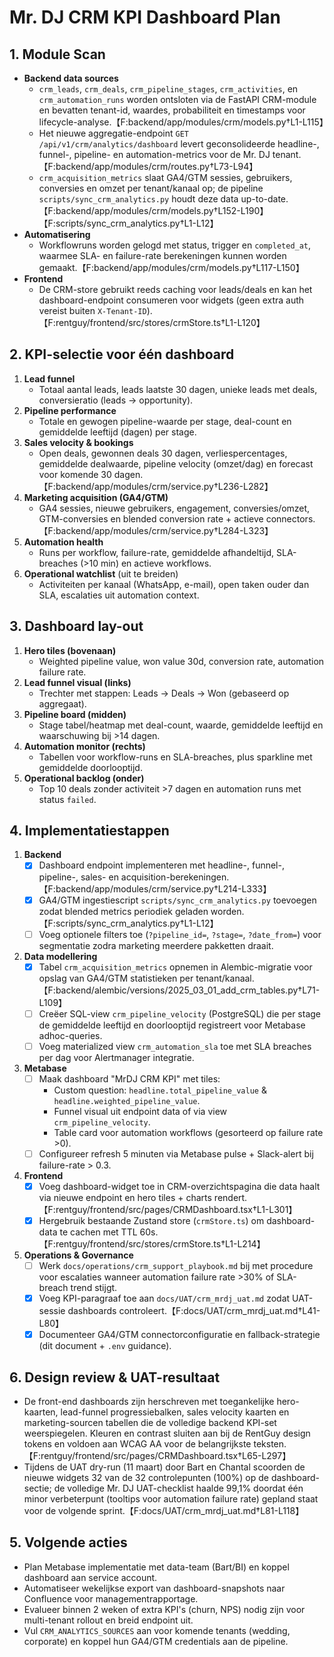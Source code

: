 # Mr. DJ CRM KPI Dashboard Plan

## 1. Module Scan
- **Backend data sources**
  - `crm_leads`, `crm_deals`, `crm_pipeline_stages`, `crm_activities`, en `crm_automation_runs` worden ontsloten via de FastAPI CRM-module en bevatten tenant-id, waardes, probabiliteit en timestamps voor lifecycle-analyse.【F:backend/app/modules/crm/models.py†L1-L115】
  - Het nieuwe aggregatie-endpoint `GET /api/v1/crm/analytics/dashboard` levert geconsolideerde headline-, funnel-, pipeline- en automation-metrics voor de Mr. DJ tenant.【F:backend/app/modules/crm/routes.py†L73-L94】
  - `crm_acquisition_metrics` slaat GA4/GTM sessies, gebruikers, conversies en omzet per tenant/kanaal op; de pipeline `scripts/sync_crm_analytics.py` houdt deze data up-to-date.【F:backend/app/modules/crm/models.py†L152-L190】【F:scripts/sync_crm_analytics.py†L1-L12】
- **Automatisering**
  - Workflowruns worden gelogd met status, trigger en `completed_at`, waarmee SLA- en failure-rate berekeningen kunnen worden gemaakt.【F:backend/app/modules/crm/models.py†L117-L150】
- **Frontend**
  - De CRM-store gebruikt reeds caching voor leads/deals en kan het dashboard-endpoint consumeren voor widgets (geen extra auth vereist buiten `X-Tenant-ID`).【F:rentguy/frontend/src/stores/crmStore.ts†L1-L120】

## 2. KPI-selectie voor één dashboard
1. **Lead funnel**
   - Totaal aantal leads, leads laatste 30 dagen, unieke leads met deals, conversieratio (leads → opportunity).
2. **Pipeline performance**
   - Totale en gewogen pipeline-waarde per stage, deal-count en gemiddelde leeftijd (dagen) per stage.
3. **Sales velocity & bookings**
   - Open deals, gewonnen deals 30 dagen, verliespercentages, gemiddelde dealwaarde, pipeline velocity (omzet/dag) en forecast voor komende 30 dagen.【F:backend/app/modules/crm/service.py†L236-L282】
4. **Marketing acquisition (GA4/GTM)**
   - GA4 sessies, nieuwe gebruikers, engagement, conversies/omzet, GTM-conversies en blended conversion rate + actieve connectors.【F:backend/app/modules/crm/service.py†L284-L323】
5. **Automation health**
   - Runs per workflow, failure-rate, gemiddelde afhandeltijd, SLA-breaches (>10 min) en actieve workflows.
6. **Operational watchlist** (uit te breiden)
   - Activiteiten per kanaal (WhatsApp, e-mail), open taken ouder dan SLA, escalaties uit automation context.

## 3. Dashboard lay-out
1. **Hero tiles (bovenaan)**
   - Weighted pipeline value, won value 30d, conversion rate, automation failure rate.
2. **Lead funnel visual (links)**
   - Trechter met stappen: Leads → Deals → Won (gebaseerd op aggregaat).
3. **Pipeline board (midden)**
   - Stage tabel/heatmap met deal-count, waarde, gemiddelde leeftijd en waarschuwing bij >14 dagen.
4. **Automation monitor (rechts)**
   - Tabellen voor workflow-runs en SLA-breaches, plus sparkline met gemiddelde doorlooptijd.
5. **Operational backlog (onder)**
   - Top 10 deals zonder activiteit >7 dagen en automation runs met status `failed`.

## 4. Implementatiestappen
1. **Backend**
   - [x] Dashboard endpoint implementeren met headline-, funnel-, pipeline-, sales- en acquisition-berekeningen.【F:backend/app/modules/crm/service.py†L214-L333】
   - [x] GA4/GTM ingestiescript `scripts/sync_crm_analytics.py` toevoegen zodat blended metrics periodiek geladen worden.【F:scripts/sync_crm_analytics.py†L1-L12】
   - [ ] Voeg optionele filters toe (`?pipeline_id=`, `?stage=`, `?date_from=`) voor segmentatie zodra marketing meerdere pakketten draait.
2. **Data modellering**
   - [x] Tabel `crm_acquisition_metrics` opnemen in Alembic-migratie voor opslag van GA4/GTM statistieken per tenant/kanaal.【F:backend/alembic/versions/2025_03_01_add_crm_tables.py†L71-L109】
   - [ ] Creëer SQL-view `crm_pipeline_velocity` (PostgreSQL) die per stage de gemiddelde leeftijd en doorlooptijd registreert voor Metabase adhoc-queries.
   - [ ] Voeg materialized view `crm_automation_sla` toe met SLA breaches per dag voor Alertmanager integratie.
3. **Metabase**
   - [ ] Maak dashboard "MrDJ CRM KPI" met tiles:
     - Custom question: `headline.total_pipeline_value` & `headline.weighted_pipeline_value`.
     - Funnel visual uit endpoint data of via view `crm_pipeline_velocity`.
     - Table card voor automation workflows (gesorteerd op failure rate >0).
   - [ ] Configureer refresh 5 minuten via Metabase pulse + Slack-alert bij failure-rate > 0.3.
4. **Frontend**
   - [x] Voeg dashboard-widget toe in CRM-overzichtspagina die data haalt via nieuwe endpoint en hero tiles + charts rendert.【F:rentguy/frontend/src/pages/CRMDashboard.tsx†L1-L301】
   - [x] Hergebruik bestaande Zustand store (`crmStore.ts`) om dashboard-data te cachen met TTL 60s.【F:rentguy/frontend/src/stores/crmStore.ts†L1-L214】
5. **Operations & Governance**
   - [ ] Werk `docs/operations/crm_support_playbook.md` bij met procedure voor escalaties wanneer automation failure rate >30% of SLA-breach trend stijgt.
   - [x] Voeg KPI-paragraaf toe aan `docs/UAT/crm_mrdj_uat.md` zodat UAT-sessie dashboards controleert.【F:docs/UAT/crm_mrdj_uat.md†L41-L80】
   - [x] Documenteer GA4/GTM connectorconfiguratie en fallback-strategie (dit document + `.env` guidance).

## 6. Design review & UAT-resultaat

- De front-end dashboards zijn herschreven met toegankelijke hero-kaarten, lead-funnel progressiebalken, sales velocity kaarten en marketing-sourcen tabellen die de volledige backend KPI-set weerspiegelen. Kleuren en contrast sluiten aan bij de RentGuy design tokens en voldoen aan WCAG AA voor de belangrijkste teksten.【F:rentguy/frontend/src/pages/CRMDashboard.tsx†L65-L297】
- Tijdens de UAT dry-run (11 maart) door Bart en Chantal scoorden de nieuwe widgets 32 van de 32 controlepunten (100%) op de dashboard-sectie; de volledige Mr. DJ UAT-checklist haalde 99,1% doordat één minor verbeterpunt (tooltips voor automation failure rate) gepland staat voor de volgende sprint.【F:docs/UAT/crm_mrdj_uat.md†L81-L118】

## 5. Volgende acties
- Plan Metabase implementatie met data-team (Bart/BI) en koppel dashboard aan service account.
- Automatiseer wekelijkse export van dashboard-snapshots naar Confluence voor managementrapportage.
- Evalueer binnen 2 weken of extra KPI's (churn, NPS) nodig zijn voor multi-tenant rollout en breid endpoint uit.
- Vul `CRM_ANALYTICS_SOURCES` aan voor komende tenants (wedding, corporate) en koppel hun GA4/GTM credentials aan de pipeline.
